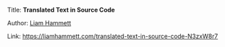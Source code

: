 Title: **Translated Text in Source Code**

Author: [Liam Hammett](People/Liam%20Hammett.md)

Link: https://liamhammett.com/translated-text-in-source-code-N3zxW8r7
